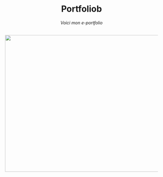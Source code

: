 <div align="center">
  <h1>Portfoliob</h1>
  <h6>Voici mon e-portfolio</h6>
</div>
<div align="center">
  <img src="https://i.pinimg.com/originals/77/ca/a3/77caa32884d735d439ade45ba37feaf2.gif" width="800" height="450">
</div>
